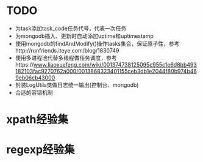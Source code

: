 # TODO
- 为task添加task_code任务代号，代表一次任务
- 为mongodb插入、更新时自动添加uptime和uptimestamp
- 使用mongodb的findAndModify()操作tasks集合，保证原子性，参考http://runfriends.iteye.com/blog/1830749
- 使用多进程池代替多线程做任务调度，参考https://www.liaoxuefeng.com/wiki/001374738125095c955c1e6d8bb493182103fac9270762a000/0013868323401155ceb3db1e2044f80b974b469eb06cb43000
- 封装LogUtils类做日志统一输出(控制台、mongodb)
- 合适的容错机制

# xpath经验集



# regexp经验集
